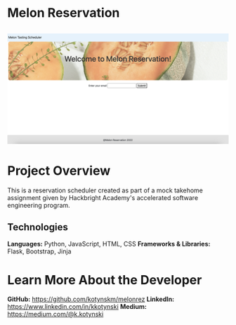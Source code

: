# Melon Reservation

## <img src="/static/img/melon.png">

# Project Overview

This is a reservation scheduler created as part of a mock takehome assignment given by Hackbright Academy's accelerated software engineering program.

## Technologies

**Languages:** Python, JavaScript, HTML, CSS
**Frameworks & Libraries:** Flask, Bootstrap, Jinja

# <a name="about"></a>Learn More About the Developer

**GitHub:** https://github.com/kotynskm/melonrez
**LinkedIn:** https://www.linkedin.com/in/kkotynski
**Medium:** https://medium.com/@k.kotynski
